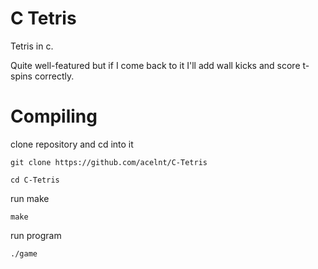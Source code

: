 C Tetris
========
Tetris in c.

Quite well-featured but if I come back to it I'll add wall kicks and score t-spins correctly.

# Compiling

clone repository and cd into it

`git clone https://github.com/acelnt/C-Tetris`

`cd C-Tetris`

run make

`make`

run program

`./game`